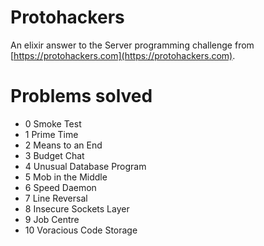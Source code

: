 # Protohackers

An elixir answer to the Server programming challenge from [https://protohackers.com](https://protohackers.com).

# Problems solved

-  0 Smoke Test
-  1 Prime Time
-  2 Means to an End
-  3 Budget Chat
-  4 Unusual Database Program
-  5 Mob in the Middle
-  6 Speed Daemon
-  7 Line Reversal
-  8 Insecure Sockets Layer
-  9 Job Centre
- 10 Voracious Code Storage
